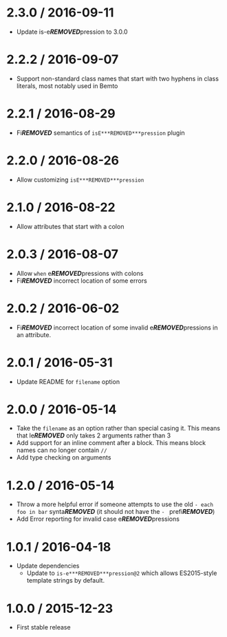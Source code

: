 2.3.0 / 2016-09-11
==================

  * Update is-e***REMOVED***pression to 3.0.0

2.2.2 / 2016-09-07
==================

  * Support non-standard class names that start with two hyphens in class
    literals, most notably used in Bemto

2.2.1 / 2016-08-29
==================

  * Fi***REMOVED*** semantics of `isE***REMOVED***pression` plugin

2.2.0 / 2016-08-26
==================

  * Allow customizing `isE***REMOVED***pression`

2.1.0 / 2016-08-22
==================

  * Allow attributes that start with a colon

2.0.3 / 2016-08-07
==================

  * Allow `when` e***REMOVED***pressions with colons
  * Fi***REMOVED*** incorrect location of some errors

2.0.2 / 2016-06-02
==================

  * Fi***REMOVED*** incorrect location of some invalid e***REMOVED***pressions in an attribute.

2.0.1 / 2016-05-31
==================

  * Update README for `filename` option

2.0.0 / 2016-05-14
==================

  * Take the `filename` as an option rather than special casing it.  This means that le***REMOVED*** only takes 2 arguments rather than 3
  * Add support for an inline comment after a block.  This means block names can no longer contain `//`
  * Add type checking on arguments

1.2.0 / 2016-05-14
==================

  * Throw a more helpful error if someone attempts to use the old `- each foo in bar` synta***REMOVED*** (it should not have the `- ` prefi***REMOVED***)
  * Add Error reporting for invalid case e***REMOVED***pressions

1.0.1 / 2016-04-18
==================

  * Update dependencies
    - Update to `is-e***REMOVED***pression@2` which allows ES2015-style template strings
      by default.

1.0.0 / 2015-12-23
==================

  * First stable release
